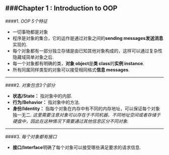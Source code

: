 ###Chapter 1 : Introduction to OOP
---
####1. _OOP 5个特征_
+ 一切事物都是对象
+ 程序是对象的集合，它的运作是通过对象之间的**sending messages发送消息**实现的.
+ 每个对象都有一部分独立存储是由已知其他对象构成的，这样可以通过复杂性隐藏域简单对象之后.
+ 每一个对象都有明确的类，**对象 object**是**类 class**的**实例 instance**.
+ 所有同属同样类型的对象可以接受相同格式**信息 messages**.
---
####2. _对象包含3个部分_
+ **状态/State：** 指对象中的内部.
+ **行为/Behavior：** 指对象中的方法.
+ **身份/Identity：** 指每个对象在内存中有不同的内存地址，可以保证每个对象独一无二. _这里需要注意对象可以存在于不同机器、不同地址空间或者存储于硬盘中，因此在这种情况下需要通过其他信息区分不同对象._
---
####3. _每个对象都有接口_
+ **接口/Interface**明确了每个对象可以接受哪些满足要求的请求信息.
